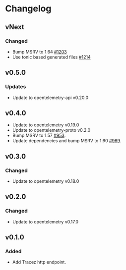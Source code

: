 # Changelog

## vNext

### Changed

- Bump MSRV to 1.64 [#1203](https://github.com/open-telemetry/opentelemetry-rust/pull/1203)
- Use tonic based generated files [#1214](https://github.com/open-telemetry/opentelemetry-rust/pull/1214)

## v0.5.0

### Updates

- Update to opentelemetry-api v0.20.0

## v0.4.0

- Update to opentelemetry v0.19.0
- Update to opentelemetry-proto v0.2.0
- Bump MSRV to 1.57 [#953](https://github.com/open-telemetry/opentelemetry-rust/pull/953).
- Update dependencies and bump MSRV to 1.60 [#969](https://github.com/open-telemetry/opentelemetry-rust/pull/969).

## v0.3.0

### Changed

- Update to opentelemetry v0.18.0

## v0.2.0

### Changed

- Update to opentelemetry v0.17.0

## v0.1.0

### Added

- Add Tracez http endpoint.
